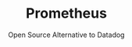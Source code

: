 ---
 title: Prometheus
 subtitle: Open Source Alternative to Datadog
 description: The Prometheus monitoring system and time series database.
 image: https://cdn.prod.website-files.com/6220c55c69733896bb8a4724/63f5bec8ba129ea8719c1eee_XbWYemaXEyjn6VXWHvE3UNL-oOjQk1uniWHPkC-wWAM.png
 image-alt: prometheus-logo
 license: Apache 2.0
 tags: ["database","tools"]
 type: Database
 github: https://github.com/prometheus/prometheus
 link:  https://prometheus.io/
 description2: Prometheus.io offers an open-source monitoring system built for the cloud-native world. It excels at collecting metrics – data points that track a system's health – from various sources and storing them efficiently.  Prometheus allows you to analyze this data using a powerful query language and visualize it through built-in tools or integrations with dashboards like Grafana. This lets you gain valuable insights into your system's performance and quickly identify any issues that might arise.
---